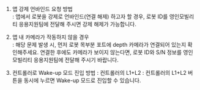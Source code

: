 1. 앱 강제 언바인드 요청 방법  
: 앱에서 로봇을 강제로 언바인드(연결 해제) 하고자 할 경우, 로봇 ID를 영인모빌리티 응용지원팀에 전달해 주시면 강제 해제가 가능합니다. 

2. 앱 내 카메라가 작동하지 않을 경우  
: 해당 문제 발생 시, 먼저 로봇 목부분 포트에 depth 카메라가 연결되어 있는지 확인해주세요. 연결한 후에도 카메라가 보이지 않는다면, 로봇 ID와 S/N 정보를 영인모빌리티 응용지원팀에 전달해 주시기 바랍니다. 

3. 컨트롤러로 Wake-up 모드 진입 방법
: 컨트롤러의 L1+L2 
: 컨트롤러의 L1+L2 버튼을 동시에 누르면 Wake-up 모드로 진입할 수 있습니다. 